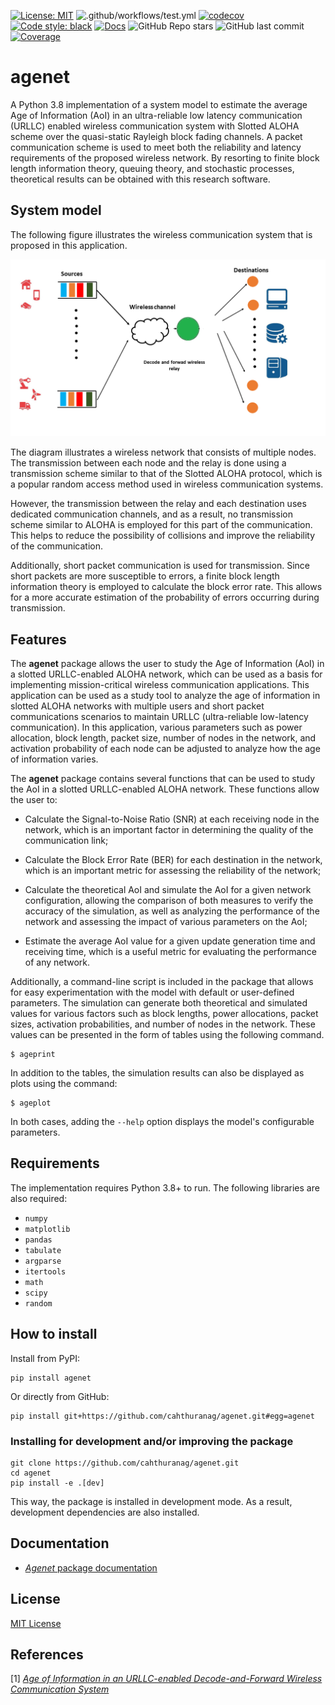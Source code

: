[![License: MIT](https://img.shields.io/badge/License-MIT-yellow.svg)](https://github.com/cahthuranag/Agewire/blob/3000891c482e715b3006264a88dfcf4ed4aedc7c/LICENSE)
![.github/workflows/test.yml](https://github.com/github/docs/actions/workflows/test.yml/badge.svg)
[![codecov](https://codecov.io/gh/cahthuranag/agenet/branch/main/graph/badge.svg?token=k8Ix6Zv8x9)](https://codecov.io/gh/cahthuranag/agenet)
[![Code style: black](https://img.shields.io/badge/code%20style-black-000000.svg)](https://github.com/psf/black)
[![Docs](https://img.shields.io/badge/docs-stable-blue.svg)](https://cahthuranag.github.io/agenet/)
![GitHub Repo stars](https://img.shields.io/github/stars/cahthuranag/agenet?style=social)
![GitHub last commit](https://img.shields.io/github/last-commit/cahthuranag/agenet)
[![Coverage](https://github.com/cahthuranag/agenet/actions/workflows/cov.yml/badge.svg)](https://github.com/cahthuranag/agenet/actions/workflows/cov.yml)


# agenet

A Python 3.8 implementation of a system model to estimate the average Age of Information (AoI) in an ultra-reliable low latency communication (URLLC) enabled wireless communication system with Slotted ALOHA scheme over the quasi-static Rayleigh block fading channels. A packet communication scheme is used to meet both the reliability and latency requirements of the proposed wireless network. By resorting to finite block length information theory, queuing theory, and stochastic processes, theoretical results can be obtained with this research software.

## System model

The following figure illustrates the wireless communication system that is proposed in this application.

![System model.](https://raw.githubusercontent.com/cahthuranag/agenet/main/docs/docs/image/Fig1.png)

The diagram illustrates a wireless network that consists of multiple nodes. The transmission between each node and the relay is done using a transmission scheme similar to that of the Slotted ALOHA protocol, which is a popular random access method used in wireless communication systems.

However, the transmission between the relay and each destination uses dedicated communication channels, and as a result, no transmission scheme similar to ALOHA is employed for this part of the communication. This helps to reduce the possibility of collisions and improve the reliability of the communication.

Additionally, short packet communication is used for transmission. Since short packets are more susceptible to errors, a finite block length information theory is employed to calculate the block error rate. This allows for a more accurate estimation of the probability of errors occurring during transmission.

## Features

The **agenet** package allows the user to study the Age of Information (AoI) in a slotted URLLC-enabled ALOHA network, which can be used as a basis for implementing mission-critical wireless communication applications. This application can be used as a study tool to analyze the age of information in slotted ALOHA networks with multiple users and short packet communications scenarios to maintain URLLC (ultra-reliable low-latency communication). In this application, various parameters such as power allocation, block length, packet size, number of nodes in the network, and activation probability of each node can be adjusted to analyze how the age of information varies.

The **agenet** package contains several functions that can be used to study the AoI in a slotted URLLC-enabled ALOHA network. These functions allow the user to:

- Calculate the Signal-to-Noise Ratio (SNR) at each receiving node in the network, which is an important factor in determining the quality of the communication link;

- Calculate the Block Error Rate (BER) for each destination in the network, which is an important metric for assessing the reliability of the network;

- Calculate the theoretical AoI and simulate the AoI for a given network configuration, allowing the comparison of both measures to verify the accuracy of the simulation, as well as analyzing the performance of the network and assessing the impact of various parameters on the AoI;

- Estimate the average AoI value for a given update generation time and receiving time, which is a useful metric for evaluating the performance of any network.

Additionally, a command-line script is included in the package that allows for easy experimentation with the model with default or user-defined parameters. The simulation can generate both theoretical and simulated values for various factors such as block lengths, power allocations, packet sizes, activation probabilities, and number of nodes in the network. These values can be presented in the form of tables using the following command.

```
$ ageprint
```

In addition to the tables, the simulation results can also be displayed as plots using the command:

```
$ ageplot
```

In both cases, adding the `--help` option displays the model's configurable parameters.

## Requirements

The implementation requires Python 3.8+ to run.
The following libraries are also required:

- `numpy`
- `matplotlib`
- `pandas`
- `tabulate`
- `argparse`
- `itertools`
- `math`
- `scipy`
- `random`

## How to install

Install from PyPI:

```
pip install agenet
```

Or directly from GitHub:

```
pip install git+https://github.com/cahthuranag/agenet.git#egg=agenet
```

### Installing for development and/or improving the package

```
git clone https://github.com/cahthuranag/agenet.git
cd agenet
pip install -e .[dev]
```

This way, the package is installed in development mode. As a result, development dependencies are also installed.

## Documentation

* [*Agenet* package documentation](https://cahthuranag.github.io/agenet/)

## License

[MIT License](LICENSE)

## References

[1] [*Age of Information in an URLLC-enabled Decode-and-Forward Wireless Communication System*](https://ieeexplore.ieee.org/document/9449007)
